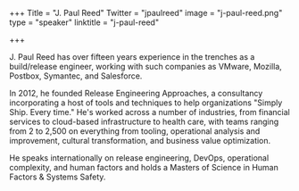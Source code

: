 +++
Title = "J. Paul Reed"
Twitter = "jpaulreed"
image = "j-paul-reed.png"
type = "speaker"
linktitle = "j-paul-reed"

+++

J. Paul Reed has over fifteen years experience in the trenches as a build/release engineer, working with such companies as VMware, Mozilla, Postbox, Symantec, and Salesforce.

In 2012, he founded Release Engineering Approaches, a consultancy incorporating a host of tools and techniques to help organizations "Simply Ship. Every time." He's worked across a number of industries, from
financial services to cloud-based infrastructure to health care, with teams ranging from 2 to 2,500 on everything from tooling, operational analysis and improvement, cultural transformation, and business value optimization.

He speaks internationally on release engineering, DevOps, operational complexity, and human factors and holds a Masters of Science in Human Factors & Systems Safety.
